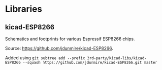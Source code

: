 # Libraries

## kicad-ESP8266

Schematics and footprints for various Espressif ESP8266 chips.

Source: https://github.com/jdunmire/kicad-ESP8266.

Added using `git subtree add --prefix 3rd-party/kicad-libs/kicad-ESP8266 --squash https://github.com/jdunmire/kicad-ESP8266.git master`
